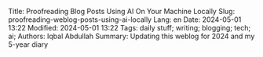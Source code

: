 Title: Proofreading Blog Posts Using AI On Your Machine Locally
Slug: proofreading-weblog-posts-using-ai-locally
Lang: en
Date: 2024-05-01 13:22
Modified: 2024-05-01 13:22
Tags: daily stuff; writing; blogging; tech; ai;
Authors: Iqbal Abdullah
Summary: Updating this weblog for 2024 and my 5-year diary
